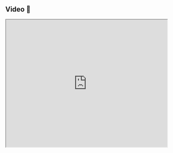## Video 🎥

<iframe src="https://www.youtube.com/embed/3Are4eApYS4" width="100%" height="400"></iframe>
